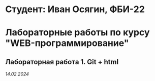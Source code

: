 # Студент: Иван Осягин, ФБИ-22

# Лабораторные работы по курсу "WEB-программирование"

## Лабораторная работа 1. Git + html

*14.02.2024*

